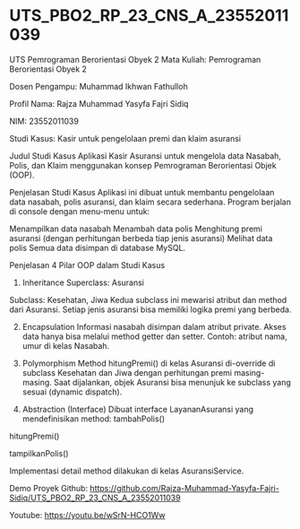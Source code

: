 # UTS_PBO2_RP_23_CNS_A_23552011039
UTS Pemrograman Berorientasi Obyek 2
Mata Kuliah: Pemrograman Berorientasi Obyek 2

Dosen Pengampu: Muhammad Ikhwan Fathulloh

Profil
Nama: Rajza Muhammad Yasyfa Fajri Sidiq

NIM: 23552011039

Studi Kasus: Kasir untuk pengelolaan premi dan klaim asuransi

Judul Studi Kasus
Aplikasi Kasir Asuransi untuk mengelola data Nasabah, Polis, dan Klaim menggunakan konsep Pemrograman Berorientasi Objek (OOP).

Penjelasan Studi Kasus
Aplikasi ini dibuat untuk membantu pengelolaan data nasabah, polis asuransi, dan klaim secara sederhana. Program berjalan di console dengan menu-menu untuk:

Menampilkan data nasabah
Menambah data polis
Menghitung premi asuransi (dengan perhitungan berbeda tiap jenis asuransi)
Melihat data polis
Semua data disimpan di database MySQL.

Penjelasan 4 Pilar OOP dalam Studi Kasus
1. Inheritance
Superclass: Asuransi

Subclass: Kesehatan, Jiwa
Kedua subclass ini mewarisi atribut dan method dari Asuransi. Setiap jenis asuransi bisa memiliki logika premi yang berbeda.

2. Encapsulation
Informasi nasabah disimpan dalam atribut private.
Akses data hanya bisa melalui method getter dan setter.
Contoh: atribut nama, umur di kelas Nasabah.

3. Polymorphism
Method hitungPremi() di kelas Asuransi di-override di subclass Kesehatan dan Jiwa dengan perhitungan premi masing-masing.
Saat dijalankan, objek Asuransi bisa menunjuk ke subclass yang sesuai (dynamic dispatch).

4. Abstraction (Interface)
Dibuat interface LayananAsuransi yang mendefinisikan method:
tambahPolis()

hitungPremi()

tampilkanPolis()

Implementasi detail method dilakukan di kelas AsuransiService.

Demo Proyek
Github: https://github.com/Rajza-Muhammad-Yasyfa-Fajri-Sidiq/UTS_PBO2_RP_23_CNS_A_23552011039  

Youtube: https://youtu.be/wSrN-HCO1Ww
